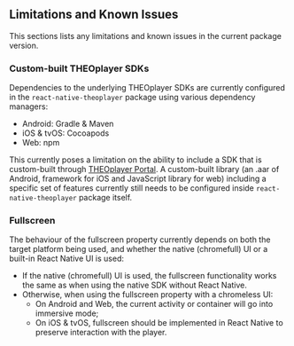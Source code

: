 ## Limitations and Known Issues

This sections lists any limitations and known issues in the current package version.

### Custom-built THEOplayer SDKs

Dependencies to the underlying THEOplayer SDKs are currently configured in the `react-native-theoplayer` package using
various dependency managers:

- Android: Gradle & Maven
- iOS & tvOS: Cocoapods
- Web: npm

This currently poses a limitation on the ability to include a SDK that is custom-built through
[THEOplayer Portal](https://portal.theoplayer.com/).
A custom-built library (an .aar of Android, framework for iOS and JavaScript library for web)
including a specific set of features currently still needs to be configured inside
`react-native-theoplayer` package itself.

### Fullscreen

The behaviour of the fullscreen property currently depends on both the target platform being used, and whether
the native (chromefull) UI or a built-in React Native UI is used:

- If the native (chromefull) UI is used, the fullscreen functionality works the same as when using the native SDK without
React Native.
- Otherwise, when using the fullscreen property with a chromeless UI:
    - On Android and Web, the current activity or container will go into immersive mode;
    - On iOS & tvOS, fullscreen should be implemented in React Native to preserve interaction with the player.
